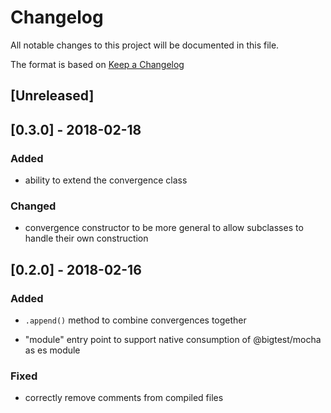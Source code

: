 # Changelog
All notable changes to this project will be documented in this file.

The format is based on [Keep a Changelog](http://keepachangelog.com/en/1.0.0/)

## [Unreleased]

## [0.3.0] - 2018-02-18

### Added

- ability to extend the convergence class

### Changed

- convergence constructor to be more general to allow subclasses to
  handle their own construction

## [0.2.0] - 2018-02-16

### Added

- `.append()` method to combine convergences together

- "module" entry point to support native consumption of @bigtest/mocha
  as es module

### Fixed

- correctly remove comments from compiled files
